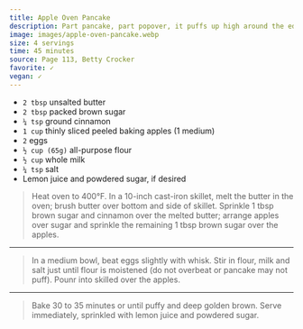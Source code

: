 ```yaml
---
title: Apple Oven Pancake
description: Part pancake, part popover, it puffs up high around the edges when it's done. Serve it quickly before it sinks. 
image: images/apple-oven-pancake.webp
size: 4 servings
time: 45 minutes
source: Page 113, Betty Crocker
favorite: ✓
vegan: ✓
---
```


* `2 tbsp` unsalted butter
* `2 tbsp` packed brown sugar
* `¼ tsp` ground cinnamon
* `1 cup` thinly sliced peeled baking apples (1 medium)
* `2` eggs
* `½ cup (65g)` all-purpose flour
* `½ cup` whole milk 
* `¼ tsp` salt
* Lemon juice and powdered sugar, if desired

> Heat oven to 400°F. In a 10-inch cast-iron skillet, melt the butter in the oven; brush butter over bottom and side of skillet. Sprinkle 1 tbsp brown sugar and cinnamon over the melted butter; arrange apples over sugar and sprinkle the remaining 1 tbsp brown sugar over the apples.

---

> In a medium bowl, beat eggs slightly with whisk. Stir in flour, milk and salt just until flour is moistened (do not overbeat or pancake may not puff). Pounr into skilled over the apples. 

---

> Bake 30 to 35 minutes or until puffy and deep golden brown. Serve immediately, sprinkled with lemon juice and powdered sugar.